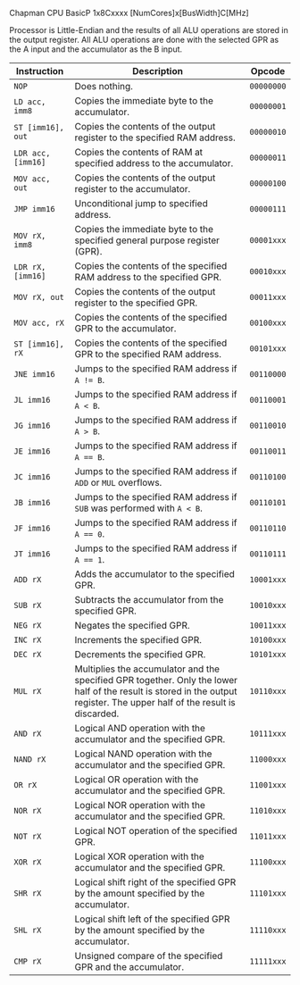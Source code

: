 Chapman CPU	BasicP 1x8Cxxxx
		[NumCores]x[BusWidth]C[MHz]

Processor is Little-Endian and the results of all ALU operations are stored in the output register.  All ALU operations are done with the selected GPR as the A input and the accumulator as the B input.

| Instruction | Description | Opcode |
| ----------- | ----------- | ------ |
| `NOP` | Does nothing. | `00000000` |
| `LD acc, imm8` | Copies the immediate byte to the accumulator. | `00000001` |
| `ST [imm16], out` | Copies the contents of the output register to the specified RAM address. | `00000010` |
| `LDR acc, [imm16]` | Copies the contents of RAM at specified address to the accumulator. | `00000011` |
| `MOV acc, out` | Copies the contents of the output register to the accumulator. | `00000100` |
| `JMP imm16` | Unconditional jump to specified address. | `00000111` |
| `MOV rX, imm8` | Copies the immediate byte to the specified general purpose register (GPR). | `00001xxx` |
| `LDR rX, [imm16]` | Copies the contents of the specified RAM address to the specified GPR. | `00010xxx` |
| `MOV rX, out` | Copies the contents of the output register to the specified GPR. | `00011xxx` |
| `MOV acc, rX` | Copies the contents of the specified GPR to the accumulator. | `00100xxx` |
| `ST [imm16], rX` | Copies the contents of the specified GPR to the specified RAM address. | `00101xxx` |
| `JNE imm16` | Jumps to the specified RAM address if `A != B`. | `00110000` |
| `JL imm16` | Jumps to the specified RAM address if `A < B`. | `00110001` |
| `JG imm16` | Jumps to the specified RAM address if `A > B`. | `00110010` |
| `JE imm16` | Jumps to the specified RAM address if `A == B`. | `00110011` |
| `JC imm16` | Jumps to the specified RAM address if `ADD` or `MUL` overflows. | `00110100` |
| `JB imm16` | Jumps to the specified RAM address if `SUB` was performed with `A < B`.  | `00110101` |
| `JF imm16` | Jumps to the specified RAM address if `A == 0`. | `00110110` |
| `JT imm16` | Jumps to the specified RAM address if `A == 1`. | `00110111` |
| `ADD rX` | Adds the accumulator to the specified GPR. | `10001xxx` |
| `SUB rX` | Subtracts the accumulator from the specified GPR.  | `10010xxx` |
| `NEG rX` | Negates the specified GPR. | `10011xxx` |
| `INC rX` | Increments the specified GPR. | `10100xxx` |
| `DEC rX` | Decrements the specified GPR. | `10101xxx` |
| `MUL rX` | Multiplies the accumulator and the specified GPR together.  Only the lower half of the result is stored in the output register.  The upper half of the result is discarded. | `10110xxx` |
| `AND rX` | Logical AND operation with the accumulator and the specified GPR. | `10111xxx` |
| `NAND rX` | Logical NAND operation with the accumulator and the specified GPR. | `11000xxx` |
| `OR rX` | Logical OR operation with the accumulator and the specified GPR. | `11001xxx` |
| `NOR rX` | Logical NOR operation with the accumulator and the specified GPR. | `11010xxx` |
| `NOT rX` | Logical NOT operation of the specified GPR. | `11011xxx` |
| `XOR rX` | Logical XOR operation with the accumulator and the specified GPR. | `11100xxx` |
| `SHR rX` | Logical shift right of the specified GPR by the amount specified by the accumulator. | `11101xxx` |
| `SHL rX` | Logical shift left of the specified GPR by the amount specified by the accumulator. | `11110xxx` |
| `CMP rX` | Unsigned compare of the specified GPR and the accumulator. | `11111xxx` |
